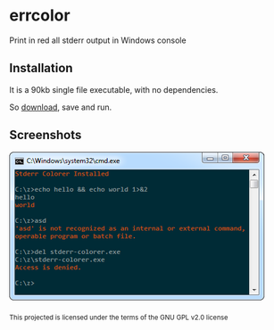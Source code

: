 # errcolor
Print in red all stderr output in Windows console

## Installation

It is a 90kb single file executable, with no dependencies.

So [download][release], save and run.

## Screenshots

![Screenshot][ss]

<sub>This projected is licensed under the terms of the GNU GPL v2.0 license</sub>

[release]: https://github.com/kobilutil/errcolor/releases/latest
[ss]: https://github.com/kobilutil/errcolor/raw/master/images/screenshot.png "Screenshot"
